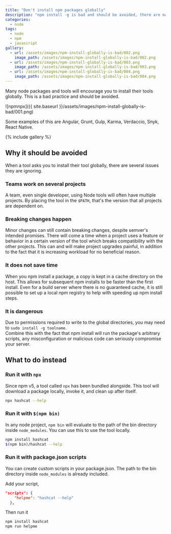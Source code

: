 ```yaml
---
title: "Don't install npm packages globally"
description: "npm install -g is bad and should be avoided, there are many ways to do this"
categories: 
  - node
tags: 
  - node
  - npm
  - javascript
gallery:
  - url: /assets/images/npm-install-globally-is-bad/002.png
    image_path: /assets/images/npm-install-globally-is-bad/002.png
  - url: /assets/images/npm-install-globally-is-bad/003.png
    image_path: /assets/images/npm-install-globally-is-bad/003.png
  - url: /assets/images/npm-install-globally-is-bad/004.png
    image_path: /assets/images/npm-install-globally-is-bad/004.png    
---
```



Many node packages and tools will encourage you to install their tools globally.  This is a bad practice and should be avoided.  

![npmnpx]({{ site.baseurl }}/assets/images/npm-install-globally-is-bad/001.png)

Some examples of this are Angular, Grunt, Gulp, Karma, Verdaccio, Snyk, React Native.  

{% include gallery  %}

## Why it should be avoided

When a tool asks you to install their tool globally, there are several issues they are ignoring. 


### Teams work on several projects

A team, even single developer, using Node tools will often have multiple projects.  By placing the tool in the `$PATH`, that's the version that all projects are dependent on. 

### Breaking changes happen

Minor changes can still contain breaking changes, despite semver's intended promises. There will come a time when a project uses a feature or behavior in a certain version of the tool which breaks compatibility with the other projects.  This can and will make project upgrades painful, in addition to the fact that it is increasing workload for no beneficial reason. 

### It does not save time

When you npm install a package, a copy is kept in a cache directory on the host.  This allows for subsequent npm installs to be faster than the first install. 
Even for a build server where there is no guaranteed cache, it is still possible to set up a local npm registry to help with speeding up npm install steps. 
 
### It is dangerous

Due to permissions required to write to the global directories, you may need to `sudo install -g toolname`.  
Combine this with the fact that npm install will run the package's arbitrary scripts, any misconfiguration or malicious code can seriously compromise your server.  



## What to do instead



### Run it with `npx`

Since npm v5, a tool called `npx` has been bundled alongside.  This tool will download a package locally, invoke it, and clean up after itself. 

```bash
npx hashcat --help
```


### Run it with `$(npm bin)`

In any node project, `npm bin` will evaluate to the path of the bin directory inside `node_modules`.  You can use this to use the tool locally.

```bash
npm install hashcat
$(npm bin)/hashcat --help
```



### Run it with package.json scripts

You can create custom scripts in your package.json.  The path to the bin directory inside `node_modules` is already included.  

Add your script,

```json
"scripts": {
    "helpme": "hashcat --help"
  },
```
Then run it

```bash
npm install hashcat
npm run helpme
```

